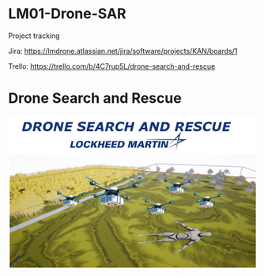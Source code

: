 # LM01-Drone-SAR
Project tracking

Jira: https://lmdrone.atlassian.net/jira/software/projects/KAN/boards/1

Trello: https://trello.com/b/4C7rup5L/drone-search-and-rescue

# Drone Search and Rescue
![we are doing the rescuing](images/posterv1.PNG)
